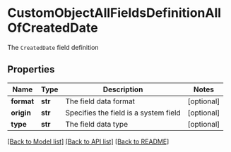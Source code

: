 # CustomObjectAllFieldsDefinitionAllOfCreatedDate

The `CreatedDate` field definition
## Properties
Name | Type | Description | Notes
------------ | ------------- | ------------- | -------------
**format** | **str** | The field data format | [optional] 
**origin** | **str** | Specifies the field is a system field | [optional] 
**type** | **str** | The field data type | [optional] 

[[Back to Model list]](../README.md#documentation-for-models) [[Back to API list]](../README.md#documentation-for-api-endpoints) [[Back to README]](../README.md)


